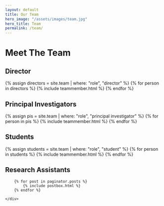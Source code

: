 ```yaml
---
layout: default
title: Our Team
hero_image: "/assets/images/team.jpg"
hero_title: Team
permalink: /team/
---
```


# Meet The Team

## Director
<div class="team-grid">
    {% assign directors = site.team | where: "role", "director" %}
    {% for person in directors %}
        {% include teammember.html %}
    {% endfor %}
</div>

## Principal Investigators
<div class="team-grid">
    {% assign pis = site.team | where: "role", "principal investigator" %}
    {% for person in pis %}
        {% include teammember.html %}
    {% endfor %}
</div>

## Students
<div class="team-grid">
    {% assign students = site.team | where: "role", "student" %}
    {% for person in students %}
        {% include teammember.html %}
    {% endfor %}
</div>

<!-- Posts Index
================================================== -->
<section class="recent-posts">
    <div class="section-title">
        <h2><span>Research Assistants</span></h2>
    </div>
    <div class="row listrecent">

        {% for post in paginator.posts %}
            {% include postbox.html %}
        {% endfor %}

    </div>
</section>